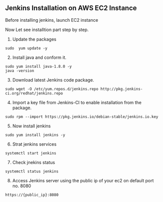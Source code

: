 ## Jenkins Installation on AWS EC2 Instance
 Before installing jenkins, launch EC2 instance
 
 Now Let see installtion part step by step.
 
 1. Update the packages
 
 ```
sudo  yum update -y
 ```
 2. Install java and conform it.
 ```
 sudo yum install java-1.8.0 -y
 java -version
 ```
3. Download latest Jenkins code package.

```
sudo wget -O /etc/yum.repos.d/jenkins.repo http://pkg.jenkins-ci.org/redhat/jenkins.repo
```
4. Import a key file from Jenkins-CI to enable installation from the package.
```
sudo rpm --import https://pkg.jenkins.io/debian-stable/jenkins.io.key 
```
5. Now install jenkins
```
sudo yum install jenkins -y
```
6. Strat jenkins services
```
systemctl start jenkins
```
7. Check jnekins status
```
systemctl status jenkins
```
8. Access Jenkins server using the public ip of your ec2 on default port no. 8080
```
https://{public_ip}:8080
```
